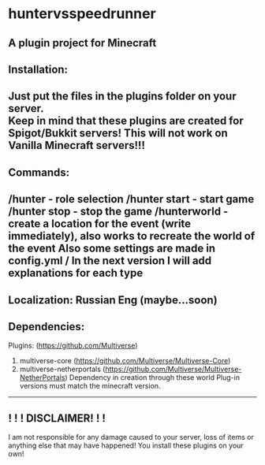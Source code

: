 # huntervsspeedrunner
A plugin project for Minecraft 
-----------------------------------------------------------------
Installation:
-----------------------------------------------------------------
Just put the files in the plugins folder on your server. <br>Keep in mind that these plugins are created for Spigot/Bukkit servers! This will not work on Vanilla Minecraft servers!!!
-----------------------------------------------------------------
Commands:
-----------------------------------------------------------------
/hunter - role selection
/hunter start - start game
/hunter stop - stop the game
/hunterworld - create a location for the event (write immediately), also works to recreate the world of the event
Also some settings are made in config.yml / In the next version I will add explanations for each type
-----------------------------------------------------------------
Localization:
Russian
Eng (maybe...soon)
-----------------------------------------------------------------
Dependencies:
-----------------------------------------------------------------
Plugins:
(https://github.com/Multiverse)
1. multiverse-core (https://github.com/Multiverse/Multiverse-Core)
2. multiverse-netherportals (https://github.com/Multiverse/Multiverse-NetherPortals)
Dependency in creation through these world
Plug-in versions must match the minecraft version.
-----------------------------------------------------------------
! ! ! DISCLAIMER! ! !
-----------------------------------------------------------------
I am not responsible for any damage caused to your server, loss of items or anything else that may have happened!
You install these plugins on your own!
